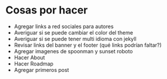 # Cosas por hacer

* Agregar links a red sociales para autores
* Averiguar si se puede cambiar el color del theme
* Averiguar si se puede tener multi idioma con jekyll
* Revisar links del banner y el footer (qué links podrían faltar?)
* Agregar imagenes de spoonman y sunset roboto
* Hacer About
* Hacer Roadmap
* Agregar primeros post
